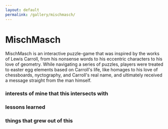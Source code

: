 ```yaml
---
layout: default
permalink: /gallery/mischmasch/
---
```

<h1>MischMasch</h2>
<p>MischMasch is an interactive puzzle-game that was inspired by the works of Lewis Carroll, from his nonsense words to his eccentric characters to his love of geometry. While navigating a series of puzzles, players were treated to easter egg elements based on Carroll's life, like homages to his love of chessboards, nyctography, and Carroll's real name, and ultimately received a message straight from the man himself. </p>

<h3>interests of mine that this intersects with</h3>
<h3>lessons learned</h3>
<h3>things that grew out of this</h3>
